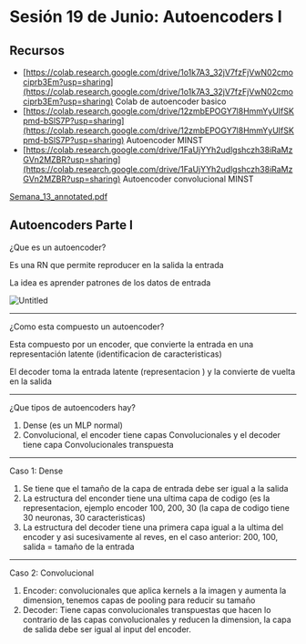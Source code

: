 # Sesión 19 de Junio: Autoencoders I

## Recursos

- [https://colab.research.google.com/drive/1o1k7A3_32jV7fzFjVwN02cmociprb3Em?usp=sharing](https://colab.research.google.com/drive/1o1k7A3_32jV7fzFjVwN02cmociprb3Em?usp=sharing) Colab de autoencoder basico
- [https://colab.research.google.com/drive/12zmbEPOGY7l8HmmYyUIfSKpmd-bSlS7P?usp=sharing](https://colab.research.google.com/drive/12zmbEPOGY7l8HmmYyUIfSKpmd-bSlS7P?usp=sharing)  Autoencoder MINST
- [https://colab.research.google.com/drive/1FaUjYYh2udlgshczh38iRaMzGVn2MZBR?usp=sharing](https://colab.research.google.com/drive/1FaUjYYh2udlgshczh38iRaMzGVn2MZBR?usp=sharing) Autoencoder convolucional MINST

[Semana_13_annotated.pdf](Sesio%CC%81n%2019%20de%20Junio%20Autoencoders%20I%20fa5ad69317024f858baca67c0784b01a/Semana_13_annotated.pdf)

## Autoencoders Parte I

¿Que es un autoencoder?

Es una RN que permite reproducer en la salida la entrada

La idea es aprender patrones de los datos de entrada

![Untitled](Sesio%CC%81n%2019%20de%20Junio%20Autoencoders%20I%20fa5ad69317024f858baca67c0784b01a/Untitled.png)

---

¿Como esta compuesto un autoencoder?

Esta compuesto por un encoder, que convierte la entrada en una representación latente (identificacion de caracteristicas)

El decoder toma la entrada latente (representacion )  y la convierte de vuelta en la salida

---

¿Que tipos de autoencoders hay?

1. Dense (es un MLP normal)
2. Convolucional, el encoder tiene capas Convolucionales y el decoder tiene capa Convolucionales transpuesta

---

Caso 1: Dense

1. Se tiene que el tamaño de la capa de entrada debe ser igual a la salida
2. La estructura del enconder tiene una ultima capa de codigo (es la representacion, ejemplo encoder 100, 200, 30 (la capa de codigo tiene 30 neuronas, 30 caracteristicas)
3. La estructura del decoder tiene una primera capa igual a la ultima del encoder y asi sucesivamente al reves, en el caso anterior: 200, 100, salida = tamaño de la entrada

---

Caso 2: Convolucional

1. Encoder: convolucionales que aplica kernels a la imagen y aumenta la dimension, tenemos capas de pooling para reducir su tamaño
2. Decoder: Tiene capas convolucionales transpuestas que hacen lo contrario de las capas convolucionales y reducen la dimension, la capa de salida debe ser igual al input del encoder.